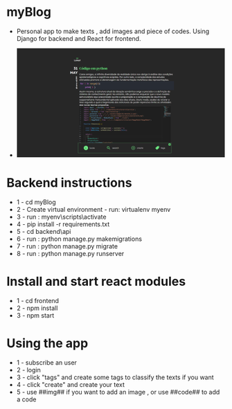 # myBlog
 - Personal app to make texts , add images and piece of codes. Using
 Django for backend and React for frontend.
 
 - ![Project Screenshot](./blogHome.png)
 
# Backend instructions
* 1 - cd myBlog
* 2 - Create virtual environment - run: virtualenv myenv
* 3 - run : myenv\scripts\activate
* 4 - pip install -r requirements.txt
* 5 - cd backend\api
* 6 - run : python manage.py makemigrations
* 7 - run : python manage.py migrate
* 8 - run : python manage.py runserver

# Install and start react modules
* 1 - cd frontend
* 2 - npm install
* 3 - npm start

# Using the app
* 1 - subscribe an user
* 2 - login
* 3 - click "tags" and create some tags to classify the texts if you want
* 4 - click "create" and create your text
* 5 - use ##img## if you want to add an image , or use ##code## to add a code



